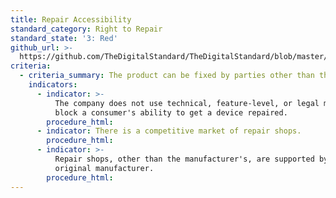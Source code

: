 ```yaml
---
title: Repair Accessibility
standard_category: Right to Repair
standard_state: '3: Red'
github_url: >-
  https://github.com/TheDigitalStandard/TheDigitalStandard/blob/master/Ownership%20(Is%20it%20mine%3F)%2FRight%20to%20Repair%2FRepair%20Accessibility.yaml
criteria:
  - criteria_summary: The product can be fixed by parties other than the manufacturer.
    indicators:
      - indicator: >-
          The company does not use technical, feature-level, or legal means to
          block a consumer's ability to get a device repaired.
        procedure_html:
      - indicator: There is a competitive market of repair shops.
        procedure_html:
      - indicator: >-
          Repair shops, other than the manufacturer's, are supported by the
          original manufacturer.
        procedure_html:
---
```


